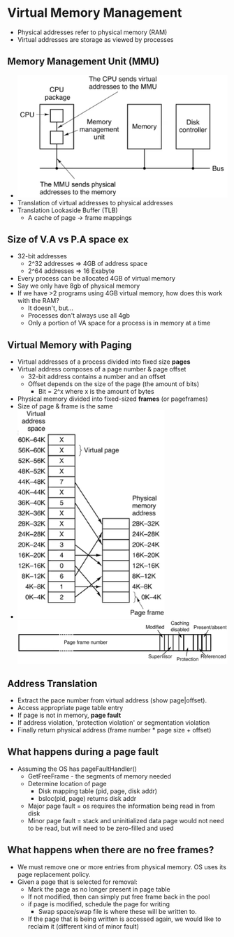 # Virtual Memory Management

- Physical addresses refer to physical memory (RAM)
- Virtual addresses are storage as viewed by processes
  
## Memory Management Unit (MMU)
- ![alt text](img/4/mmu.png)
- Translation of virtual addresses to physical addresses
- Translation Lookaside Buffer (TLB)
  - A cache of page -> frame mappings

## Size of V.A vs P.A space ex
- 32-bit addresses
  - 2^32 addresses => 4GB of address space
  - 2^64 addresses => 16 Exabyte
- Every process can be allocated 4GB of virtual memory
- Say we only have 8gb of physical memory
- If we have >2 programs using 4GB virtual memory, how does this work with the RAM?
  - It doesn't, but...
  - Processes don't always use all 4gb
  - Only a portion of VA space for a process is in memory at a time

## Virtual Memory with Paging
- Virtual addresses of a process divided into fixed size **pages**
- Virtual address composes of a page number & page offset
  - 32-bit address contains a number and an offset
  - Offset depends on the size of the page (the amount of bits)
    - Bit = 2^x where x is the amount of bytes
- Physical memory divided into fixed-sized **frames** (or pageframes)
- Size of page & frame is the same
- ![visual example](img/4/virtualandphysicaladdress.png)
![page table entry](img/4/pagetableentry.png)

## Address Translation
- Extract the pace number from virtual address (show page|offset). 
- Access appropriate page table entry
- If page is not in memory, **page fault**
- If address violation, 'protection violation' or segmentation violation
- Finally return physical address (frame number * page size + offset)

## What happens during a page fault
- Assuming the OS has pageFaultHandler()
  - GetFreeFrame - the segments of memory needed
  - Determine location of page
    - Disk mapping table (pid, page, disk addr)
    - bsloc(pid, page) returns disk addr
  - Major page fault = os requires the information being read in from disk
  - Minor page fault = stack and uninitialized data page would not need to be read, but will need to be zero-filled and used

## What happens when there are no free frames?

- We must remove one or more entries from physical memory. OS uses its page replacement policy.
- Given a page that is selected for removal:
  - Mark the page as no longer present in page table
  - If not modified, then can simply put free frame back in the pool
  - if page is modified, schedule the page for writing
    - Swap space/swap file is where these will be written to.
  - If the page that is being written is accessed again, we would like to reclaim it (different kind of minor fault)